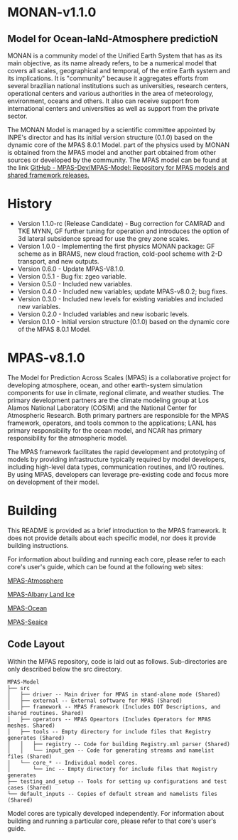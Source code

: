 # MONAN-v1.1.0

## Model for Ocean-laNd-Atmosphere predictioN

MONAN is a community model of the Unified Earth System that has as its main objective, as its name already refers, to be a numerical model that covers all scales, geographical and temporal, of the entire Earth system and its implications. It is "community" because it aggregates efforts from several brazilian national institutions such as universities, research centers, operational centers and various authorities in the area of meteorology, environment, oceans and others. It also can receive support from international centers and universities as well as support from the private sector.

The MONAN Model is managed by a scientific committee appointed by INPE's director and has its initial version structure (0.1.0) based on the dynamic core of the MPAS 8.0.1 Model. part of the physics used by MONAN is obtained from the MPAS model and another part obtained from other sources or developed by the community. The MPAS model can be found at the link [GitHub - MPAS-Dev/MPAS-Model: Repository for MPAS models and shared framework releases.](https://github.com/MPAS-Dev/MPAS-Model)


History
====

- Version 1.1.0-rc (Release Candidate) - Bug correction for CAMRAD and TKE MYNN, GF further tuning for operation and introduces the option of 3d lateral subsidence spread for use the grey zone scales.
- Version 1.0.0 - Implementing the first physics MONAN package: GF scheme as in BRAMS, new cloud fraction, cold-pool scheme with 2-D transport, and new outputs.
- Version 0.6.0 - Update MPAS-V8.1.0.
- Version 0.5.1 - Bug fix: zgeo variable.
- Version 0.5.0 - Included new variables.
- Version 0.4.0 - Included new variables; update MPAS-v8.0.2; bug fixes.
- Version 0.3.0 - Included new levels for existing variables and included new variables.
- Version 0.2.0 - Included variables and new isobaric levels.
- Version 0.1.0 - Initial version structure (0.1.0) based on the dynamic core of the MPAS 8.0.1 Model.


MPAS-v8.1.0
====

The Model for Prediction Across Scales (MPAS) is a collaborative project for developing atmosphere, ocean, and other earth-system simulation components for use in climate, regional climate, and weather studies. The primary development partners are the climate modeling group at Los Alamos National Laboratory (COSIM) and the National Center for Atmospheric Research. Both primary partners are responsible for the MPAS framework, operators, and tools common to the applications; LANL has primary responsibility for the ocean model, and NCAR has primary responsibility for the atmospheric model.

The MPAS framework facilitates the rapid development and prototyping of models by providing infrastructure typically required by model developers, including high-level data types, communication routines, and I/O routines. By using MPAS, developers can leverage pre-existing code and focus more on development of their model.

Building
====

This README is provided as a brief introduction to the MPAS framework. It does not provide details about each specific model, nor does it provide building instructions.

For information about building and running each core, please refer to each core's user's guide, which can be found at the following web sites:

[MPAS-Atmosphere](http://mpas-dev.github.io/atmosphere/atmosphere_download.html)

[MPAS-Albany Land Ice](http://mpas-dev.github.io/land_ice/download.html)

[MPAS-Ocean](http://mpas-dev.github.io/ocean/releases.html)

[MPAS-Seaice](http://mpas-dev.github.io/sea_ice/releases.html)


Code Layout
-----------

Within the MPAS repository, code is laid out as follows. Sub-directories are only described below the src directory.

	MPAS-Model
	├── src
	│   ├── driver -- Main driver for MPAS in stand-alone mode (Shared)
	│   ├── external -- External software for MPAS (Shared)
	│   ├── framework -- MPAS Framework (Includes DDT Descriptions, and shared routines. Shared)
	│   ├── operators -- MPAS Opeartors (Includes Operators for MPAS meshes. Shared)
	│   ├── tools -- Empty directory for include files that Registry generates (Shared)
	│   │   ├── registry -- Code for building Registry.xml parser (Shared)
	│   │   └── input_gen -- Code for generating streams and namelist files (Shared)
	│   └── core_* -- Individual model cores.
	│       └── inc -- Empty directory for include files that Registry generates
	├── testing_and_setup -- Tools for setting up configurations and test cases (Shared)
	└── default_inputs -- Copies of default stream and namelists files (Shared)

Model cores are typically developed independently. For information about building and running a particular core, please refer to that core's user's guide.
